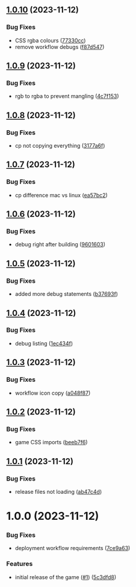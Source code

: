 ## [1.0.10](https://github.com/GonzaloHirsch/peer-to-peer-js-tic-tac-toe/compare/v1.0.9...v1.0.10) (2023-11-12)

### Bug Fixes

- CSS rgba colours ([77330cc](https://github.com/GonzaloHirsch/peer-to-peer-js-tic-tac-toe/commit/77330cc6f5d595b51e3fe796caa8af72b563166b))
- remove workflow debugs ([f87d547](https://github.com/GonzaloHirsch/peer-to-peer-js-tic-tac-toe/commit/f87d547134aeca05a7c43200b6178dbee0763000))

## [1.0.9](https://github.com/GonzaloHirsch/peer-to-peer-js-tic-tac-toe/compare/v1.0.8...v1.0.9) (2023-11-12)

### Bug Fixes

- rgb to rgba to prevent mangling ([4c7f153](https://github.com/GonzaloHirsch/peer-to-peer-js-tic-tac-toe/commit/4c7f1538fd64818838977de089ccf27621fdea50))

## [1.0.8](https://github.com/GonzaloHirsch/peer-to-peer-js-tic-tac-toe/compare/v1.0.7...v1.0.8) (2023-11-12)

### Bug Fixes

- cp not copying everything ([3177a6f](https://github.com/GonzaloHirsch/peer-to-peer-js-tic-tac-toe/commit/3177a6f4939b4fa34d39ad39510167b23daeca24))

## [1.0.7](https://github.com/GonzaloHirsch/peer-to-peer-js-tic-tac-toe/compare/v1.0.6...v1.0.7) (2023-11-12)

### Bug Fixes

- cp difference mac vs linux ([ea57bc2](https://github.com/GonzaloHirsch/peer-to-peer-js-tic-tac-toe/commit/ea57bc2d5664439a025b162f75df2a2ffe993816))

## [1.0.6](https://github.com/GonzaloHirsch/peer-to-peer-js-tic-tac-toe/compare/v1.0.5...v1.0.6) (2023-11-12)

### Bug Fixes

- debug right after building ([9601603](https://github.com/GonzaloHirsch/peer-to-peer-js-tic-tac-toe/commit/96016039ee4488ee65d2127c04d2eb7e2ffea33e))

## [1.0.5](https://github.com/GonzaloHirsch/peer-to-peer-js-tic-tac-toe/compare/v1.0.4...v1.0.5) (2023-11-12)

### Bug Fixes

- added more debug statements ([b37693f](https://github.com/GonzaloHirsch/peer-to-peer-js-tic-tac-toe/commit/b37693f09ed5c68f4541bff5c4ae7ad329c8b7ee))

## [1.0.4](https://github.com/GonzaloHirsch/peer-to-peer-js-tic-tac-toe/compare/v1.0.3...v1.0.4) (2023-11-12)

### Bug Fixes

- debug listing ([1ec434f](https://github.com/GonzaloHirsch/peer-to-peer-js-tic-tac-toe/commit/1ec434f9ee945114bf93c8ff1de6ba75479e217c))

## [1.0.3](https://github.com/GonzaloHirsch/peer-to-peer-js-tic-tac-toe/compare/v1.0.2...v1.0.3) (2023-11-12)

### Bug Fixes

- workflow icon copy ([a048f87](https://github.com/GonzaloHirsch/peer-to-peer-js-tic-tac-toe/commit/a048f870dd68c7717b494905f60e04c5a25205c7))

## [1.0.2](https://github.com/GonzaloHirsch/peer-to-peer-js-tic-tac-toe/compare/v1.0.1...v1.0.2) (2023-11-12)

### Bug Fixes

- game CSS imports ([beeb7f6](https://github.com/GonzaloHirsch/peer-to-peer-js-tic-tac-toe/commit/beeb7f64d793a70413033b2fdf150c7ac22aa300))

## [1.0.1](https://github.com/GonzaloHirsch/peer-to-peer-js-tic-tac-toe/compare/v1.0.0...v1.0.1) (2023-11-12)

### Bug Fixes

- release files not loading ([ab47c4d](https://github.com/GonzaloHirsch/peer-to-peer-js-tic-tac-toe/commit/ab47c4d2f5283a13c42f4435548f7561f48fb189))

# 1.0.0 (2023-11-12)

### Bug Fixes

- deployment workflow requirements ([7ce9a63](https://github.com/GonzaloHirsch/peer-to-peer-js-tic-tac-toe/commit/7ce9a63c906c799b8f6f0cce8462c86086c3b5bb))

### Features

- initial release of the game ([#1](https://github.com/GonzaloHirsch/peer-to-peer-js-tic-tac-toe/issues/1)) ([5c3dfd8](https://github.com/GonzaloHirsch/peer-to-peer-js-tic-tac-toe/commit/5c3dfd8f221c982d506a01886e946d39801d80a9))

